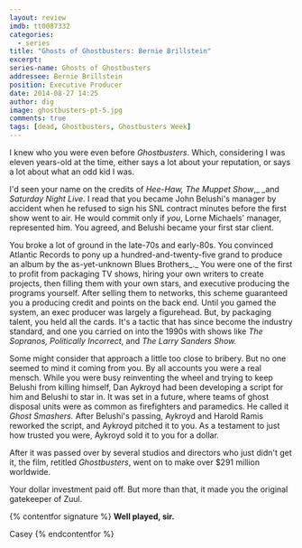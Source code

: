 ```yaml
---
layout: review
imdb: tt0087332
categories: 
  - series
title: "Ghosts of Ghostbusters: Bernie Brillstein"
excerpt: 
series-name: Ghosts of Ghostbusters
addressee: Bernie Brillstein
position: Executive Producer
date: 2014-08-27 14:25
author: dig
image: ghostbusters-pt-5.jpg
comments: true
tags: [dead, Ghostbusters, Ghostbusters Week]
---
```

I knew who you were even before _Ghostbusters_. Which, considering I was eleven years-old at the time, either says a lot about your reputation, or says a lot about what an odd kid I was.

I'd seen your name on the credits of _Hee-Haw, The Muppet Show_,_ _and _Saturday Night Live_. I read that you became John Belushi's manager by accident when he refused to sign his SNL contract minutes before the first show went to air. He would commit only if _you_, Lorne Michaels' manager, represented him. You agreed, and Belushi became your first star client.

You broke a lot of ground in the late-70s and early-80s. You convinced Atlantic Records to pony up a hundred-and-twenty-five grand to produce an album by the as-yet-unknown Blues Brothers_._ You were one of the first to profit from packaging TV shows, hiring your own writers to create projects, then filling them with your own stars, and executive producing the programs yourself. After selling them to networks, this scheme guaranteed you a producing credit and points on the back end. Until you gamed the system, an exec producer was largely a figurehead. But, by packaging talent, you held all the cards. It's a tactic that has since become the industry standard, and one you carried on into the 1990s with shows like _The Sopranos, Politically Incorrect_, and _The Larry Sanders Show._ 

Some might consider that approach a little too close to bribery. But no one seemed to mind it coming from you. By all accounts you were a real mensch. While you were busy reinventing the wheel and trying to keep Belushi from killing himself, Dan Aykroyd had been developing a script for him and Belushi to star in. It was set in a future, where teams of ghost disposal units were as common as firefighters and paramedics. He called it _Ghost Smashers._ After Belushi's passing, Aykroyd and Harold Ramis reworked the script, and Aykroyd pitched it to you. As a testament to just how trusted you were, Aykroyd sold it to you for a dollar.

After it was passed over by several studios and directors who just didn't get it, the film, retitled _Ghostbusters_, went on to make over $291 million worldwide.

Your dollar investment paid off. But more than that, it made you the original gatekeeper of Zuul.

{% contentfor signature %}
**Well played, sir.**

Casey
{% endcontentfor %}